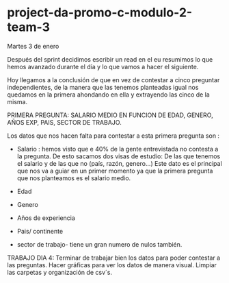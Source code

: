 # project-da-promo-c-modulo-2-team-3

Martes 3 de enero

Después del sprint decidimos escribir un read en el eu resumimos lo que hemos avanzado durante el día y lo que vamos a hacer el siguiente.

Hoy llegamos a la conclusión de que en vez de contestar a cinco preguntar independientes, de la manera que las tenemos planteadas igual nos quedamos en la primera ahondando en ella y extrayendo las cinco de la misma.

PRIMERA PREGUNTA:
SALARIO MEDIO EN FUNCION DE EDAD, GENERO, AÑOS EXP, PAIS, SECTOR DE TRABAJO.

Los datos que nos hacen falta para contestar a esta primera pregunta son :

- Salario : hemos visto que e 40% de la gente entrevistada no contesta a la pregunta. De esto sacamos dos visas de estudio:
              De las que tenemos el salario y de las que no (país, razón, genero…)
            Este dato es el principal que nos va a guiar en un primer momento ya que la primera pregunta que nos planteamos es el salario medio.

- Edad
- Genero
- Años de experiencia
- Pais/ continente
- sector de trabajo- tiene un gran numero de nulos también.

TRABAJO DIA 4:
Terminar de trabajar bien los datos para poder contestar a las preguntas.
Hacer gráficas para ver los datos de manera visual.
Limpiar las carpetas y organización de csv´s.
